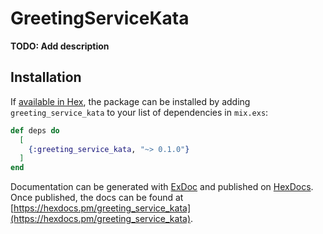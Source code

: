 # GreetingServiceKata

**TODO: Add description**

## Installation

If [available in Hex](https://hex.pm/docs/publish), the package can be installed
by adding `greeting_service_kata` to your list of dependencies in `mix.exs`:

```elixir
def deps do
  [
    {:greeting_service_kata, "~> 0.1.0"}
  ]
end
```

Documentation can be generated with [ExDoc](https://github.com/elixir-lang/ex_doc)
and published on [HexDocs](https://hexdocs.pm). Once published, the docs can
be found at [https://hexdocs.pm/greeting_service_kata](https://hexdocs.pm/greeting_service_kata).

